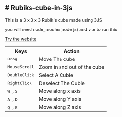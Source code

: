 <h2> # Rubiks-cube-in-3js </h2>
<p> This is a 3 x 3 x 3 Rubik's cube made using 3JS </p>
<p> you will need node_moules(node js) and vite to run this </p> 
<a href = "https://rubiks-cube-nu.vercel.app"> Try the website</a>
<br>
<table>
<tr>
  <th> Keys </th>
  <th> Action </th>
</tr>
<tr>
  <td> <kbd> Drag </kbd> </td>
  <td> Move The cube </td>
</tr>  
<tr>
  <td> <kbd> MouseScroll </kbd> </td>
  <td> Zoom in and out of the cube </td>
</tr>  
<tr>
  <td> <kbd> DoubleClick </kbd> </td>
  <td> Select A Cubie </td>
</tr>  
  <tr>
  <td> <kbd> RightClick </kbd> </td>
  <td> Deselect The Cubie </td>
</tr>  
<tr>
  <td> <kbd> W </kbd> , <kbd> S </kbd> </td>
  <td> Move along x axis </td>
</tr>  
<tr>
  <td> <kbd> A </kbd> , <kbd> D </kbd> </td>
  <td> Move along Y axis </td>
</tr>  
<tr>
  <td> <kbd> Q </kbd> , <kbd> E </kbd> </td>
  <td> Move along Z axis </td>
</tr>  

</table>
